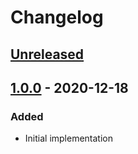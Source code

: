 # Changelog

## [Unreleased][]

## [1.0.0][] - 2020-12-18

### Added

-   Initial implementation

[unreleased]: https://github.com/niksy/string-match-all/compare/v1.0.0...HEAD
[1.0.0]: https://github.com/niksy/string-match-all/tree/v1.0.0
